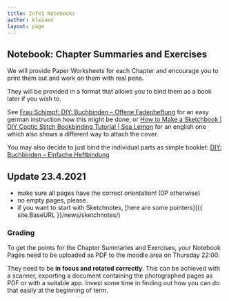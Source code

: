 ```yaml
---
title: Info1 Notebooks
author: kleinen
layout: page
---
```


## Notebook: Chapter Summaries and Exercises

We will provide Paper Worksheets for each Chapter and encourage you to print
them out and work on them with real pens.

They will be provided in a format that allows you to bind them as a book
later if you wish to.

See [Frau Schimpf: DIY: Buchbinden – Offene Fadenheftung](https://www.youtube.com/watch?v=s5iMJxdN5KE)
for an easy german instruction how this might be done, or
[How to Make a Sketchbook | DIY Coptic Stitch Bookbinding Tutorial | Sea Lemon](https://www.youtube.com/watch?v=S2FRKbQI2kY&t=307s) for
an english one which also shows a different way to attach the cover.

You may also decide to just bind the individual parts as simple booklet: [DIY: Buchbinden – Einfache Heftbindung](https://www.youtube.com/watch?v=W1DdJa9XHeI)

## Update 23.4.2021

- make sure all pages have the correct orientation! (0P otherwise)
- no empty pages, please.
- if you want to start with Sketchnotes, [here are some pointers]({{ site.BaseURL }}/news/sketchnotes/)
### Grading

To get the points for the Chapter Summaries and Exercises, your Notebook Pages
need to be uploaded as PDF to the moodle area on Thursday 22:00.


They need to be **in focus and rotated correctly**.
This can be achieved with a scanner, exporting a document containing the
photographed pages as PDF or with a suitable app. Invest some time in finding
out how you can do that easily at the beginning of term.
